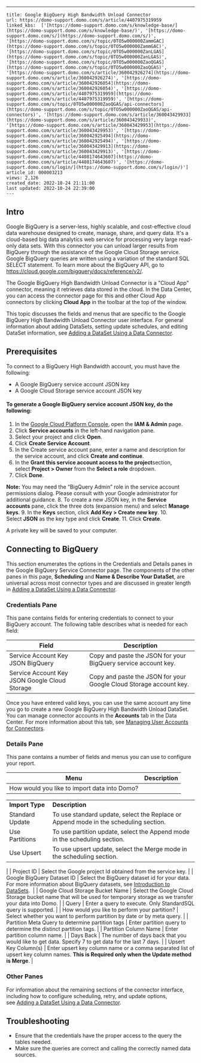 ---
    title: Google BigQuery High Bandwidth Unload Connector
    url: https://domo-support.domo.com/s/article/4407975319959
    linked_kbs:  ['[https://domo-support.domo.com/s/knowledge-base/](https://domo-support.domo.com/s/knowledge-base/)', '[https://domo-support.domo.com/s/](https://domo-support.domo.com/s/)', '[https://domo-support.domo.com/s/topic/0TO5w000000ZammGAC](https://domo-support.domo.com/s/topic/0TO5w000000ZammGAC)', '[https://domo-support.domo.com/s/topic/0TO5w000000ZanLGAS](https://domo-support.domo.com/s/topic/0TO5w000000ZanLGAS)', '[https://domo-support.domo.com/s/topic/0TO5w000000ZaoQGAS](https://domo-support.domo.com/s/topic/0TO5w000000ZaoQGAS)', '[https://domo-support.domo.com/s/article/360042926274](https://domo-support.domo.com/s/article/360042926274)', '[https://domo-support.domo.com/s/article/360042926054](https://domo-support.domo.com/s/article/360042926054)', '[https://domo-support.domo.com/s/article/4407975319959](https://domo-support.domo.com/s/article/4407975319959)', '[https://domo-support.domo.com/s/topic/0TO5w000000ZaoQGAS/api-connectors](https://domo-support.domo.com/s/topic/0TO5w000000ZaoQGAS/api-connectors)', '[https://domo-support.domo.com/s/article/360043429933](https://domo-support.domo.com/s/article/360043429933)', '[https://domo-support.domo.com/s/article/360043429953](https://domo-support.domo.com/s/article/360043429953)', '[https://domo-support.domo.com/s/article/360042925494](https://domo-support.domo.com/s/article/360042925494)', '[https://domo-support.domo.com/s/article/360043429913](https://domo-support.domo.com/s/article/360043429913)', '[https://domo-support.domo.com/s/article/4408174643607](https://domo-support.domo.com/s/article/4408174643607)', '[https://domo-support.domo.com/s/login/](https://domo-support.domo.com/s/login/)']
    article_id: 000003213
    views: 2,126
    created_date: 2022-10-24 21:11:00
    last updated: 2022-10-24 22:39:00
    ---




Intro
------


Google BigQuery is a server-less, highly scalable, and cost-effective cloud data warehouse designed to create, manage, share, and query data. It's a cloud-based big data analytics web service for processing very large read-only data sets. With this connector you can unload larger results from BigQuery through the assistance of the Google Cloud Storage service. Google BigQuery queries are written using a variation of the standard SQL SELECT statement. To learn more about the BigQuery API, go to <https://cloud.google.com/bigquery/docs/reference/v2/>.


The Google BigQuery High Bandwidth Unload Connector is a "Cloud App" connector, meaning it retrieves data stored in the cloud. In the Data Center, you can access the connector page for this and other Cloud App connectors by clicking **Cloud App** in the toolbar at the top of the window.


This topic discusses the fields and menus that are specific to the Google BigQuery High Bandwidth Unload Connector user interface. For general information about adding DataSets, setting update schedules, and editing DataSet information, see [Adding a DataSet Using a Data Connector](/s/article/360042926274 "Adding a DataSet Using a Data Connector").


Prerequisites
-------------


To connect to a BigQuery High Bandwidth account, you must have the following:


* A Google BigQuery service account JSON key
* A Google Cloud Storage service account JSON key


####  To generate a Google BigQuery service account JSON key, do the following:


1. In the [Google Cloud Platform Console](https://console.cloud.google.com/), open the **IAM & Admin** page.
2. Click **Service accounts** in the left-hand navigation pane.
3. Select your project and click **Open**.
4. Click **Create Service Account**.
5. In the Create service account pane, enter a name and description for the service account, and click **Create and continue**.
6. In the **Grant this service account access to the project**section, select **Project > Owner** from the **Select a role** dropdown.
7. Click **Done**.







**Note:** You may need the “BigQuery Admin” role in the service account permissions dialog. Please consult with your Google administrator for additional guidance.
8. To create a new JSON key, in the **Service accounts** pane, click the three dots (expansion menu) and select **Manage keys**.
9. In the **Keys** section, click **Add Key > Create new key**.
10. Select **JSON** as the key type and click **Create**.
11. Click **Create**.


A private key will be saved to your computer.


Connecting to BigQuery
----------------------


This section enumerates the options in the Credentials and Details panes in the Google BigQuery Service Connector page. The components of the other panes in this page, **Scheduling** and **Name & Describe Your DataSet**, are universal across most connector types and are discussed in greater length in [Adding a DataSet Using a Data Connector](/s/article/360042926274 "Adding a DataSet Using a Data Connector").


### Credentials Pane


This pane contains fields for entering credentials to connect to your BigQuery account. The following table describes what is needed for each field:




| Field | Description |
| --- | --- |
| Service Account Key JSON BigQuery | Copy and paste the JSON for your BigQuery service account key.  |
| Service Account Key JSON Google Cloud Storage | Copy and paste the JSON for your Google Cloud Storage account key. |


Once you have entered valid keys, you can use the same account any time you go to create a new Google BigQuery High Bandwidth Unload DataSet. You can manage connector accounts in the **Accounts** tab in the Data Center. For more information about this tab, see [Managing User Accounts for Connectors](/s/article/360042926054 "Managing User Accounts for Connectors").


### Details Pane


This pane contains a number of fields and menus you can use to configure your report.




| Menu | Description |
| --- | --- |
| How would you like to import data into Domo? | 

|  |  |
| --- | --- |
| **Import Type** | **Description** |
| Standard Update | To use standard update, select the Replace or Append mode in the scheduling section. |
| Use Partitions | To use partition update, select the Append mode in the scheduling section. |
| Use Upsert | To use upsert update, select the Merge mode in the scheduling section. |

 |
| Project ID | Select the Google project Id obtained from the service key. |
| Google BigQuery Dataset ID | Select the BigQuery dataset id for your data. For more information about BigQuery datasets, see [Introduction to DataSets](https://cloud.google.com/bigquery/docs/datasets-intro).  |
| Google Cloud Storage Bucket Name | Select the Google Cloud Storage bucket name that will be used for temporary storage as we transfer your data into Domo. |
| Query | Enter a query to execute. Only StandardSQL query is supported. |
| How would you like to perform your partition? | Select whether you want to perform partition by date or by meta query. |
| Partition Meta Query to determine partition tags | Enter partition query to determine the distinct partition tags. |
| Partition Column Name | Enter partition column name. |
| Days Back | The number of days back that you would like to get data. Specify 7 to get data for the last 7 days. |
| Upsert Key Column(s) | Enter upsert key column name or a comma separated list of upsert key column names. **This is Required only when the Update method is Merge**. |


### Other Panes


For information about the remaining sections of the connector interface, including how to configure scheduling, retry, and update options, see [Adding a DataSet Using a Data Connector](/s/article/360042926274).


Troubleshooting
---------------


* Ensure that the credentials have the proper access to the query the tables needed.
* Make sure the queries are correct and calling the correctly named data sources.
